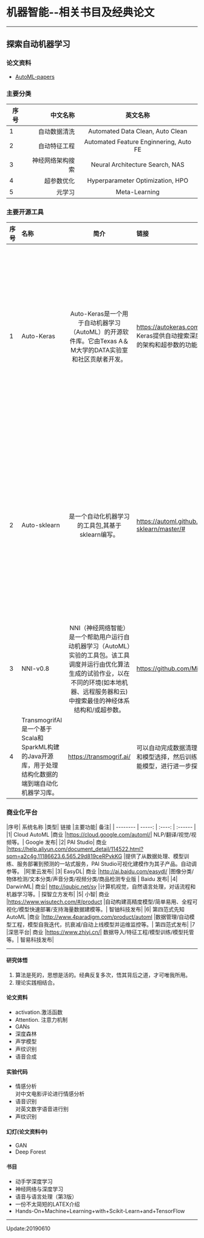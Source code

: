# 机器智能--相关书目及经典论文

---
## 探索自动机器学习
### 论文资料
- [AutoML-papers](./AutoML资料汇总)  
### 主要分类
| 序号     | 中文名称          |  英文名称  |
| -------- | -----:           | :----: |
| 1        | 自动数据清洗      |Automated Data Clean, Auto Clean    |
| 2        | 自动特征工程      |Automated Feature Enginnering,  Auto FE    |
| 3        | 神经网络架构搜索  |Neural Architecture Search, NAS|
| 4        | 超参数优化        |Hyperparameter Optimization, HPO|
| 5        | 元学习            |Meta-Learning|

### 主要开源工具
|序号|	名称	|简介	|链接|	主要特点|	主要技术|	备注|
| -------- | :----- | :----: |    :------ |:------ |:------ |:------ |
|1|	Auto-Keras|	Auto-Keras是一个用于自动机器学习（AutoML）的开源软件库。它由Texas A＆M大学的DATA实验室和社区贡献者开发。|	https://autokeras.com/	Auto-Keras提供自动搜索深度学习模型的架构和超参数的功能。	|用神经架构搜索，但应用“网络态射”（在更改架构时保持网络功能）以及贝叶斯优化，以指导网络态射以实现更高效的神经网络搜索。|	德克萨斯州A&M大学数据实验室团队|
|2|	Auto-sklearn|	是一个自动化机器学习的工具包,其基于sklearn编写。|	https://automl.github.io/auto-sklearn/master/#|	仅支持监督学习的分类和回归。框架可以自动进行数据预处理，特征预处理，（分类/回归）算法选择，最终可导出模型，存储并使用。 |	Bayesian Optimization/SMAC (sequential model-based algorithm configuration)等|	Frank Hutter 等|
|3|	NNI-v0.8|	NNI（神经网络智能）是一个帮助用户运行自动机器学习（AutoML）实验的工具包。该工具调度并运行由优化算法生成的试验作业，以在不同的环境(如本地机器、远程服务器和云)中搜索最佳的神经体系结构和/或超参数。|	https://github.com/Microsoft/nni	|支持私有部署/支持分布式调度/对超参搜索的底层支持|	Random Search/ Tree-structured Parzen Estimator (TPE) /Grid Search等|	微软发布|
|4|	TransmogrifAI	是一个基于Scala和SparkML构建的Java开源库，用于处理结构化数据的端到端自动化机器学习库。|	https://transmogrif.ai/	|可以自动完成数据清理、特征工程和模型选择，然后训练出一个高性能模型，进行进一步探索和迭代。|	基于自动类型的特征工程/特征验证等|	Salesforce发布|

### 商业化平台
|序号|	系统名称	|类型|	链接	|主要功能|	备注|
| -------- | -----:           | :----: |    :------ |
|1|	Cloud AutoML	|商业	|https://cloud.google.com/automl/|	NLP/翻译/视觉/视频等。|	 Google 发布|
|2|	PAI Studio|	商业	|https://help.aliyun.com/document_detail/114522.html?spm=a2c4g.11186623.6.565.29d819ceRPvkKG	|提供了从数据处理、模型训练、服务部署到预测的一站式服务，PAI Studio可视化建模作为其子产品。自动调参等。	|阿里云发布|
|3|	EasyDL|	商业	|http://ai.baidu.com/easydl/	|图像分类/物体检测/文本分类/声音分类/视频分类/商品检测专业版	| Baidu 发布|
|4|	 DarwinML|	商业|	http://iqubic.net/sy	|计算机视觉，自然语言处理，对话流程和机器学习等。|	探智立方发布|
|5|	小智|	商业	|https://www.wisutech.com/#/product	|自动构建高精度模型/简单易用、全程可视化/模型快速部署/支持海量数据建模等。|	智铀科技发布|
|6|	第四范式先知AutoML	|商业	|http://www.4paradigm.com/product/automl	|数据管理/自动模型工程，模型自我迭代，抗衰减/自动上线模型并运维监控等。|	第四范式发布|
|7	|深思平台|	商业	|https://www.zhiyi.cn/|	数据导入/特征工程/模型训练/模型托管等。|	智易科技发布|

--------------------- 

#### 研究体悟
1. 算法是死的，思想是活的。经典反复多次，悟其背后之道，才可唯我所用。  
2. 理论实践相结合。
#### 论文资料
- activation.激活函数
- Attention. 注意力机制
- GANs
- 深度森林
- 声学模型
- 声纹识别
- 语音合成
#### 实验代码  
- 情感分析  
对中文电影评论进行情感分析  
- 语音识别  
对英文数字语音进行别  
- 声纹识别  
#### 幻灯(论文资料中)
- GAN
- Deep Forest
#### 书目
- 动手学深度学习  
- 神经网络与深度学习  
- 语音与语言处理（第3版）
- 一份不太简短的LATEX介绍
- Hands-On+Machine+Learning+with+Scikit-Learn+and+TensorFlow
---  
Update:20190610

